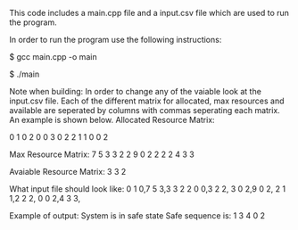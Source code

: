 This code includes a main.cpp file and a input.csv file which are used to run the program.

In order to run the program use the following instructions:

$ gcc main.cpp -o main

$ ./main


Note when building: In order to change any of the vaiable look at the input.csv file. Each of the different matrix for allocated, max resources and available are seperated by columns with commas seperating each matrix. An example is shown below.
Allocated Resource Matrix:

0 1 0
2 0 0
3 0 2
2 1 1
0 0 2

Max Resource Matrix:
7 5 3
3 2 2
9 0 2
2 2 2
4 3 3

Avaiable Resource Matrix: 
3 3 2

What input file should look like:
0 1 0,7 5 3,3 3 2
2 0 0,3 2 2,
3 0 2,9 0 2,
2 1 1,2 2 2,
0 0 2,4 3 3,

Example of output:
System is in safe state
Safe sequence is: 1 3 4 0 2
